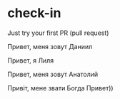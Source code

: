# check-in

Just try your first PR (pull request)

Привет, меня зовут Даниил

Привет, я Лиля

Привет, меня зовут Анатолий

Привіт, мене звати Богда
Привет))